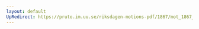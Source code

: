 ```yaml
---
layout: default
UpRedirect: https://pruto.im.uu.se/riksdagen-motions-pdf/1867/mot_1867__ak__95/mot_1867__ak__95-004.pdf
---
```

